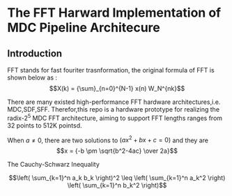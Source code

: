 # The FFT Harward Implementation of MDC Pipeline Architecure

## Introduction

FFT stands for fast fouriter trasnformation, the original formula of FFT is shown below as :
$$X(k) = {\sum}_{n=0}^{N-1} x(n) W_N^{nk}$$

There are many existed high-performance FFT hardware architectures,i.e. MDC,SDF,SFF. Therefor,this repo is a hardware prototype for realizing the radix-$2^5$ MDC FFT architecture, aiming to support FFT lengths ranges from 32 points to 512K pointsd.

When $a \ne 0$, there are two solutions to $(ax^2 + bx + c = 0)$ and they are
$$x = {-b \pm \sqrt{b^2-4ac} \over 2a}$$

The Cauchy-Schwarz Inequality

$$\left( \sum_{k=1}^n a_k b_k \right)^2 \leq \left( \sum_{k=1}^n a_k^2 \right) \left( \sum_{k=1}^n b_k^2 \right)$$